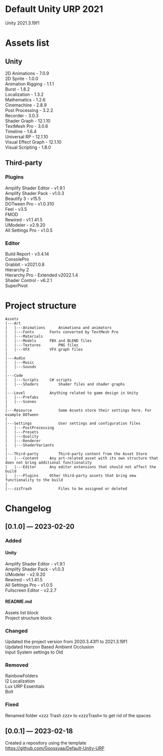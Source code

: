 # Default Unity URP 2021
Unity 2021.3.19f1
  
# Assets list
## Unity
2D Animations - 7.0.9  
2D Sprite - 1.0.0  
Animation Rigging - 1.1.1  
Burst - 1.8.2  
Localization - 1.3.2  
Mathematics - 1.2.6  
Cinemachine - 2.8.9  
Post Processing - 3.2.2  
Recorder - 3.0.3  
Shader Graph - 12.1.10  
TextMesh Pro - 3.0.6  
Timeline - 1.6.4  
Universal RP - 12.1.10  
Visual Effect Graph - 12.1.10  
Visual Scripting - 1.8.0  
  
## Third-party
### Plugins
Amplify Shader Editor - v1.9.1  
Amplify Shader Pack - v1.0.3  
Beautify 3 - v15.5  
DOTween Pro - v1.0.310  
Feel - v3.5  
FMOD  
Rewired - v1.1.41.5  
UModeler - v2.9.20  
All Settings Pro - v1.0.5  

### Editor
Build Report - v3.4.14  
ConsolePro  
Grabbit - v2021.0.8  
Hierarchy 2  
Hierarchy Pro - Extended v2022.1.4  
Shader Control - v6.2.1  
SuperPivot  
  
# Project structure
```
Assets
|---Art
|	|---Animations		Animationa and animators
|	|---Fonts		Fonts converted by TextMesh Pro 
|	|---Materials
|	|---Models		FBX and BLEND files
|	|---Textures		PNG files
|	|---VFX			VFX graph files
|
|---Audio
|	|---Music
|	|---Sounds
|
|---Code
| 	|---Scripts		C# scripts
| 	|---Shaders 		Shader files and shader graphs
|
|---Level 			Anything related to game design in Unity
| 	|---Prefabs
| 	|---Scenes
|
|---Resource			Some Assets store their settings here. For example DOTween
|
|---Settings			User settings and configuration files
| 	|---PostProcessing
| 	|---Presets
| 	|---Quality
| 	|---Renderer
| 	|---ShaderVariants
|
|---Third-party			Third-party content from the Asset Store
| 	|---Content		Any art-related asset with its own structure that does not bring additional functionality
| 	|---Editor		Any editor extensions that should not affect the build
| 	|---Plugins		Other third-party assets that bring new functionality to the build
|
|---zzzTrash			Files to be assigned or deleted

```


# Changelog
## [0.1.0] — 2023-02-20

### Added
#### Unity
Amplify Shader Editor - v1.9.1  
Amplify Shader Pack - v1.0.3  
UModeler - v2.9.20  
Rewired - v1.1.41.5  
All Settings Pro - v1.0.5  
Fullscreen Editor - v2.2.7
#### README.md
Assets list block  
Project structure block  

### Changed
Updated the project version from 2020.3.43f1 to 2021.3.19f1  
Updated Horizon Based Ambient Occlusion  
Input System settings to Old  

### Removed
RainbowFolders  
I2 Localization  
Lux URP Essentials  
Bolt  

### Fixed 
Renamed folder «zzz Trash zzz» to «zzzTrash» to get rid of the spaces  
  
## [0.0.1] — 2023-02-18

Created a repository using the template https://github.com/Goossyaa/Default-Unity-URP  